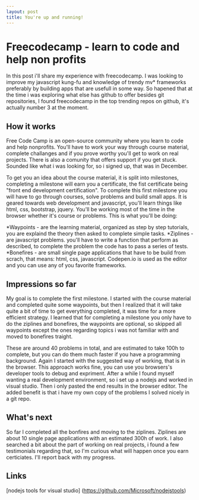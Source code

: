 ```yaml
---
layout: post
title: You're up and running!
---
```


# Freecodecamp - learn to code and help non profits

In this post i'll share my experience with freecodecamp. 
I was looking to improve my javascript kung-fu and knowledge of trendy mv* frameworks preferably by building apps that are usefull in some way.
So hapened that at the time i was exploring what else has github to offer besides git repositories, I found freecodecamp in the top trending repos on github, it's actually number 3 at the moment.

## How it works

Free Code Camp is an open-source community where you learn to code and help nonprofits.
You'll have to work your way through course material, complete challanges and if you prove worthy you'll get to work on real projects. 
There is also a comunity that offers support if you get stuck. Sounded like what i was looking for, so i signed up, that was in December.

To get you an idea about the course material, it is split into milestones, completing a milestone will earn you a certificate, the fist certificate being "front end development certification".
To complete this first milestone you will have to go through courses, solve problems and build small apps.
It is geared towards web development and javascript, you'll learn things like html, css, bootstrap, jquery. 
You'll be working most of the time in the browser whether it's course or problems. 
This is what you'll be doing: 

*Waypoints - are the learning material, organized as step by step tutorials, you are explaind the theory then asked to complete simple tasks. 
*Ziplines - are javascript problems. you'll have to write a function that perform as described, to complete the problem the code has to pass a series of tests.
*Bonefires - are small single page applications that have to be build from scrach, that means: html, css, javascript. Codepen.io is used as the editor and you can use any of you favorite frameworks.


## Impressions so far 

My goal is to complete the first milestone. I started with the course material and completed quite some waypoints, but then I realized that it will take quite a bit of time to get everything completed, it was time for a more efficient strategy.
I learned that for completing a milestone you only have to do the ziplines and bonefires, the waypoints are optional, so skipped all waypoints except the ones regarding topics i was not familiar with and moved to bonefires traight. 

These are around 40 problems in total, and are estimated to take 100h to complete, but you can do them much faster if you have a programming background.
Again I started with the suggested way of working, that is in the browser. This approach works fine, you can use you browsers's developer tools to debug and expriment. 
After a while I found myself wanting a real development environment, so i set up a nodejs and worked in visual studio. Then i only pasted the end results in the browser editor. 
The added benefit is that i have my own copy of the problems I solved nicely in a git repo.

## What's next

So far I completed all the bonfires and moving to the ziplines. Ziplines are about 10 single page applications with an estimated 300h of work.
I also searched a bit about the part of working on real projects, i found a few testimonials regarding that, so I'm curious what will happen once you earn certiciates. 
I'll report back with my progress. 

## Links

[nodejs tools for visual studio] (https://github.com/Microsoft/nodejstools)
